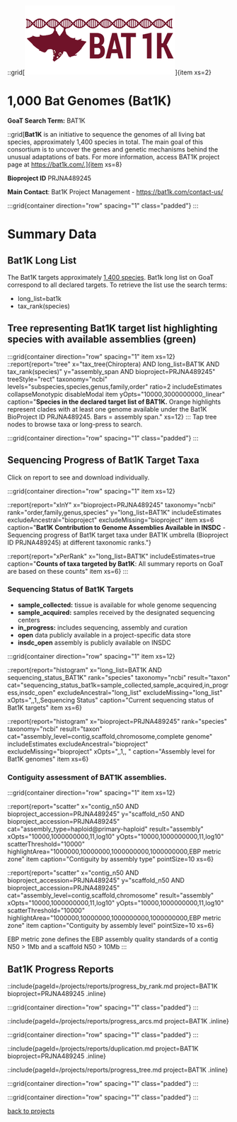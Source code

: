 ::grid[![GoaT](/static/images/Bat1k-logo1.png)]{item xs=2}

# 1,000 Bat Genomes (Bat1K)
**GoaT Search Term:** BAT1K

::grid[**Bat1K** is an initiative to sequence the genomes of all living bat species, approximately 1,400 species in total. The main goal of this consortium is to uncover the genes and genetic mechanisms behind the unusual adaptations of bats. For more information, access BAT1K project page at https://bat1k.com/.]{item xs=8}

**Bioproject ID** PRJNA489245

**Main Contact**: Bat1K Project Management - https://bat1k.com/contact-us/

:::grid{container direction="row" spacing="1" class="padded"}
:::

# Summary Data
## Bat1K Long List

The Bat1K targets approximately [1,400 species](https://batnames.org/). 
Bat1k long list on GoaT correspond to all declared targets. To retrieve the list use the search terms:
- long_list=bat1k 
- tax_rank(species)


## Tree representing Bat1K target list highlighting species with available assemblies (green)

:::grid{container direction="row" spacing="1" item xs=12}
::report{report="tree" x="tax_tree(Chiroptera) AND long_list=BAT1K AND tax_rank(species)" y="assembly_span AND bioproject=PRJNA489245" treeStyle="rect" taxonomy="ncbi" levels="subspecies,species,genus,family,order" ratio=2 includeEstimates collapseMonotypic disableModal item yOpts="10000,3000000000,,linear" caption="**Species in the declared target list of BAT1K.** Orange highlights represent clades with at least one genome available under the Bat1K BioProject ID PRJNA489245. Bars = assembly span." xs=12}
:::
Tap tree nodes to browse taxa or long-press to search.

:::grid{container direction="row" spacing="1" class="padded"}
:::

## Sequencing Progress of Bat1K Target Taxa

Click on report to see and download individually.

:::grid{container direction="row" spacing="1" item xs=12}

::report{report="xInY" x="bioproject=PRJNA489245" taxonomy="ncbi" rank="order,family,genus,species" y="long_list=BAT1K" includeEstimates excludeAncestral="bioproject" excludeMissing="bioproject" item xs=6 caption="**Bat1K Contribution to Genome Assemblies Available in INSDC**  - Sequencing progress of Bat1K target taxa under BAT1K umbrella (Bioproject ID PRJNA489245)  at different taxonomic ranks."}

::report{report="xPerRank" x="long_list=BAT1K" includeEstimates=true caption="**Counts of taxa targeted by Bat1K**: All summary reports on GoaT are based on these counts" item xs=6}
:::

### Sequencing Status of Bat1K Targets

* **sample_collected:** tissue is available for whole genome sequencing
* **sample_acquired:** samples received by the designated sequencing centers
* **in_progress:** includes sequencing, assembly and curation
* **open** data publicly available in a project-specific data store
* **insdc_open** assembly is publicly available on INSDC 

:::grid{container direction="row" spacing="1" item xs=12}

::report{report="histogram" x="long_list=BAT1K AND sequencing_status_BAT1K" rank="species" taxonomy="ncbi" result="taxon" cat="sequencing_status_bat1k=sample_collected,sample_acquired,in_progress,insdc_open" excludeAncestral="long_list" excludeMissing="long_list" xOpts=",,1,,Sequencing Status" caption="Current sequencing status of Bat1K targets" item xs=6}

::report{report="histogram" x="bioproject=PRJNA489245" rank="species" taxonomy="ncbi" result="taxon" cat="assembly_level=contig,scaffold,chromosome,complete genome" includeEstimates excludeAncestral="bioproject" excludeMissing="bioproject" xOpts=",,1,, " caption="Assembly level for Bat1K genomes" item xs=6}

### Contiguity assessment of BAT1K assemblies. 

:::grid{container direction="row" spacing="1" item xs=12}

::report{report="scatter" x="contig_n50 AND bioproject_accession=PRJNA489245" y="scaffold_n50 AND bioproject_accession=PRJNA489245" cat="assembly_type=haploid@primary-haploid" result="assembly" xOpts="10000,1000000000,11,log10" yOpts="10000,1000000000,11,log10" scatterThreshold="10000" highlightArea="1000000,10000000,1000000000,1000000000,EBP metric zone" item caption="Contiguity by assembly type" pointSize=10 xs=6}

::report{report="scatter" x="contig_n50 AND bioproject_accession=PRJNA489245" y="scaffold_n50 AND bioproject_accession=PRJNA489245" cat="assembly_level=contig,scaffold,chromosome" result="assembly" xOpts="10000,1000000000,11,log10" yOpts="10000,1000000000,11,log10" scatterThreshold="10000" highlightArea="1000000,10000000,1000000000,1000000000,EBP metric zone" item caption="Contiguity by assembly level" pointSize=10 xs=6}

EBP metric zone defines the EBP assembly quality standards of a contig N50 > 1Mb and a scaffold N50 > 10Mb
:::

## Bat1K Progress Reports

::include{pageId=/projects/reports/progress_by_rank.md project=BAT1K bioproject=PRJNA489245 .inline}

:::grid{container direction="row" spacing="1" class="padded"}
:::

::include{pageId=/projects/reports/progress_arcs.md project=BAT1K .inline}

:::grid{container direction="row" spacing="1" class="padded"}
:::

::include{pageId=/projects/reports/duplication.md project=BAT1K bioproject=PRJNA489245 .inline}

::include{pageId=/projects/reports/progress_tree.md project=BAT1K .inline}

:::grid{container direction="row" spacing="1" class="padded"}
:::


:::grid{container direction="row" spacing="1" class="padded"}
:::


[back to projects](/projects)

